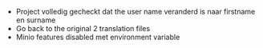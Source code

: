 - Project volledig gecheckt dat the user name veranderd is naar firstname en surname
- Go back to the original 2 translation files
- Minio features disabled met environment variable
